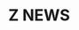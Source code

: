 ﻿<!--
{
  "scripts": {
    "docker:dev:build": "docker build --target development -t z-news-dev .",
    "docker:dev:start": "npm run docker:dev:build && docker run -it --rm -p 3000:3000 -p 9229:9229 --name z-news-dev-container z-news-dev",
    "docker:dev:logs": "docker logs -f z-news-dev-container",
    "docker:dev:stop": "docker stop z-news-dev-container || true",
    "docker:dev:restart": "npm run docker:dev:stop && npm run docker:dev:start",
    "docker:prod:build": "docker build --target production -t z-news-prod .",
    "docker:prod:start": "npm run docker:prod:build && docker run -d --name z-news-prod-container -p 3000:3000 z-news-prod",
    "docker:prod:logs": "docker logs -f z-news-prod-container",
    "docker:prod:stop": "docker stop z-news-prod-container && docker rm z-news-prod-container || true",
    "docker:prod:restart": "npm run docker:prod:stop && npm run docker:prod:start",
    "docker:compose:up": "docker-compose -f docker-compose.yml up -d --build",
    "docker:compose:down": "docker-compose -f docker-compose.yml down",
    "docker:compose:logs": "docker-compose -f docker-compose.yml logs -f"
  }
}
-->

# Z NEWS
